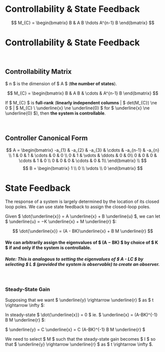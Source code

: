 # Controllability & State Feedback

$$ M_{C} = \begin{bmatrix}
B & A B \hdots A^{n-1} B
\end{bmatrix}
$$

# Controllability & State Feedback

</br>

## Controllability Matrix

$ n $ is the dimension of $ A $ (**the number of states**).

$$ M_{C} = \begin{bmatrix}
B & A B & \cdots & A^{n-1} B
\end{bmatrix}
$$

If $ M_{C} $ is **full-rank** (**linearly independent columns** | $ det(M_{C}) \ne 0 $ | $ M_{C} \ \underline{x} \ne \underline{0} $ for $ \underline{x} \ne \underline{0} $), then **the system is controllable**.

</br>

## Controller Canonical Form

$$ 
A = \begin{bmatrix}
-a_{1} & -a_{2} & -a_{3} & \cdots & -a_{n-1}  & -a_{n} \\
1 & 0 & 1 & \cdots & 0 & 0 \\
0 & 1 & \vdots & \ddots & 0 & 0\\
0 & 0 & 0 & \cdots & 1 & 0 \\
0 & 0 & 0 & \cdots & 0 & 1\\
\end{bmatrix} \\
$$
$$
B = \begin{bmatrix} 1 \\ 0 \\ \vdots \\ 0 \end{bmatrix}
$$


# State Feedback

The response of a system is largely determined by the location of its closed loop poles. We can use state feedback to assign the closed-loop poles.

Given $ \dot{\underline{x}} = A \underline{x} + B \underline{u} $, we can let $ \underline{u} = −K \underline{x} + M \underline{r} $:

$$ \dot{\underline{x}} = (A - BK)\underline{x} + B M \underline{r} $$

#### We can arbitrarily assign the eigenvalues of $ (A − BK) $ by choice of $ K $ if and only if the system is controllable.

##### Note: This is analogous to setting the eigenvalues of $ A - LC $ by selecting $ L $ (provided the system is observable) to create an observer. 

</br>

### Steady-State Gain

Supposing that we want $ \underline{y} \rightarrow \underline{r} $ as $ t \rightarrow \infty $:

In steady-state $ \dot{\underline{x}} = 0 $ ie. $ \underline{x} = (A-BK)^{-1} B M \underline{r} $:

$ \underline{y} = C \underline{x} = C (A-BK)^{-1} B M \underline{r} $


We need to select $ M $ such that the steady-state gain becomes $ I $ so that $ \underline{y} \rightarrow \underline{r} $ as $ t \rightarrow \infty $.

